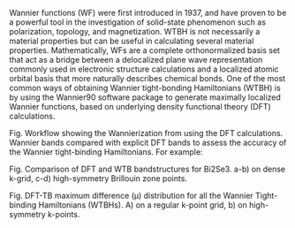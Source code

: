 Wannier functions (WF) were first introduced in 1937, and have proven to be a powerful tool in the investigation of solid-state phenomenon such as polarization, topology, and magnetization. WTBH is not necessarily a material properties but can be useful in calculating several material properties. Mathematically, WFs are a complete orthonormalized basis set that act as a bridge between a delocalized plane wave representation commonly used in electronic structure calculations and a localized atomic orbital basis that more naturally describes chemical bonds. One of the most common ways of obtaining Wannier tight-bonding Hamiltonians (WTBH) is by using the Wannier90 software package to generate maximally localized Wannier functions, based on underlying density functional theory (DFT) calculations. 
 
Fig.  Workflow showing the Wannierization from using the DFT calculations. 
Wannier bands compared with explicit DFT bands to assess the accuracy of the Wannier tight-binding Hamiltonians. For example:
 

Fig.  Comparison of DFT and WTB bandstructures for Bi2Se3. a-b) on dense k-grid, c-d) high-symmetry Brillouin zone points.

 
Fig.  DFT-TB maximum difference (μ) distribution for all the Wannier Tight-binding Hamiltonians (WTBHs). A) on a regular k-point grid, b) on high-symmetry k-points.  
